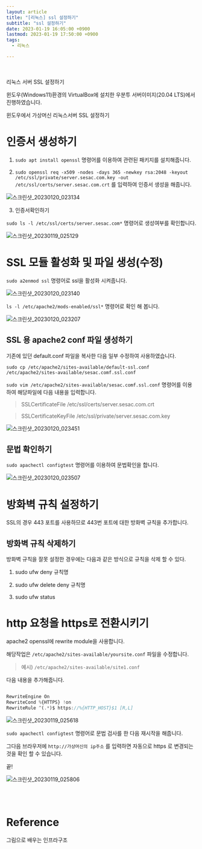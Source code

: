 ```yaml
---
layout: article
title: "[리눅스] ssl 설정하기"
subtitle: "ssl 설정하기"
date: 2023-01-19 16:05:00 +0900
lastmod: 2023-01-19 17:50:00 +0900
tags: 
  - 리눅스

---
```

<br><br>
리눅스 서버 SSL 설정하기

<!--more-->  
윈도우(Windows11)환경의 VirtualBox에 설치한 우분투 서버이미지(20.04 LTS)에서 진행하였습니다.<br/>


윈도우에서 가상머신 리눅스서버 SSL 설정하기<br/>


# 인증서 생성하기

1. `sudo apt install openssl` 명령어를 이용하여 관련된 패키지를 설치해줍니다.<br/>

2. `sudo openssl req -x509 -nodes -days 365 -newkey rsa:2048 -keyout /etc/ssl/private/server.sesac.com.key -out /etc/ssl/certs/server.sesac.com.crt` 를 입력하여 인증서 생성을 해줍니다.<br/>

![스크린샷_20230120_023134](https://user-images.githubusercontent.com/99805929/213631195-b301655f-138d-4e7b-9d61-284f28e9eafa.png)<br/>

3. 인증서확인하기<br/>

`sudo ls -l /etc/ssl/certs/server.sesac.com*` 명령어로 생성여부를 확인합니다.<br/>

![스크린샷_20230119_025129](https://user-images.githubusercontent.com/99805929/213631812-f6f131e8-9b39-4a3d-aeed-42c8279d2712.png)<br/>

# SSL 모듈 활성화 및 파일 생성(수정)

`sudo a2enmod ssl` 명령어로 ssl을 활성화 시켜줍니다.<br/>

![스크린샷_20230120_023140](https://user-images.githubusercontent.com/99805929/213631514-2857ad7e-be38-43ef-baa0-52df4d274301.png)<br/>

`ls -l /etc/apache2/mods-enabled/ssl*` 명령어로 확인 해 봅니다.<br/>

![스크린샷_20230120_023207](https://user-images.githubusercontent.com/99805929/213631363-c5a68dba-5a2b-4e3b-ba20-adb064c7ab73.png)<br/>

## SSL 용 apache2 conf 파일 생성하기

기존에 있던 default.conf 파일을 복사한 다음 일부 수정하여 사용하였습니다.<br/>

`sudo cp /etc/apache2/sites-available/default-ssl.conf /etc/apache2/sites-available/sesac.comf.ssl.conf`<br/>

`sudo vim /etc/apache2/sites-available/sesac.comf.ssl.conf` 명령어를 이용하여 해당파일에 다음 내용을 입력합니다.<br/>

> SSLCertificateFile /etc/ssl/certs/server.sesac.com.crt<br/>

> SSLCertificateKeyFile /etc/ssl/private/server.sesac.com.key <br/>

![스크린샷_20230120_023451](https://user-images.githubusercontent.com/99805929/213631578-e853f10a-4c2a-4505-9828-dd76cb9ce6eb.png)<br/>

## 문법 확인하기

`sudo apachectl configtest` 명령어를 이용하여 문법확인을 합니다.<br/>

![스크린샷_20230120_023507](https://user-images.githubusercontent.com/99805929/213631636-52e0bb41-131a-47a1-a7a7-3ba4e5c40001.png)<br/>

# 방화벽 규칙 설정하기

SSL의 경우 443 포트를 사용하므로 443번 포트에 대한 방화벽 규칙을 추가합니다.

## 방화벽 규칙 삭제하기

방화벽 규칙을 잘못 설정한 경우에는 다음과 같은 방식으로 규칙을 삭제 할 수 있다.<br/>

1. sudo ufw deny 규칙명<br/>

2. sudo ufw delete deny 규칙명<br/>

3. sudo ufw status

# http 요청을 https로 전환시키기

apache2 openssl에 rewrite module을 사용합니다.<br/>

해당작업은 `/etc/apache2/sites-available/yoursite.conf` 파일을 수정합니다.<br/>

>예시)  `/etc/apache2/sites-available/site1.conf`<br/>

다음 내용을 추가해줍니다.<br/>

``` javascript 

RewriteEngine On
RewriteCond %{HTTPS} !on
RewriteRule ^(.*)$ https://%{HTTP_HOST}$1 [R,L]

```

![스크린샷_20230119_025618](https://user-images.githubusercontent.com/99805929/213641721-fd94237a-17ca-4d90-aea3-777e052cc5fa.png)<br/>

`sudo apachectl configtest` 명령어로 문법 검사를 한 다음 재시작을 해줍니다.<br/>

그다음 브라우저에 `http://가상머신의 ip주소` 를 입력하면 자동으로 https 로 변경되는 것을 확인 할 수 있습니다.






<span color='red' type='bold'>끝!<span>

![스크린샷_20230119_025806](https://user-images.githubusercontent.com/99805929/213639057-c404d6d6-173d-453f-9c1a-7c2f6f489b51.png)<br/>









<br/>
<br/>

# Reference
그림으로 배우는 인프라구조